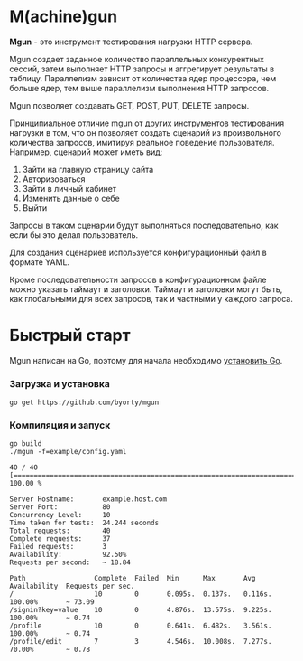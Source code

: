 # M(achine)gun

**Mgun** - это инструмент тестирования нагрузки HTTP сервера.

Mgun создает заданное количество параллельных конкурентных сессий, затем выполняет HTTP запросы и аггрегирует результаты в таблицу.
Параллелизм зависит от количества ядер процессора, чем больше ядер, тем выше параллелизм выполнения HTTP запросов.

Mgun позволяет создавать GET, POST, PUT, DELETE запросы.

Принципиальное отличие mgun от других инструментов тестирования нагрузки в том,
что он позволяет создать сценарий из произвольного количества запросов, имитируя реальное поведение пользователя.
Например, сценарий может иметь вид:

1. Зайти на главную страницу сайта
2. Авторизоваться
3. Зайти в личный кабинет
4. Изменить данные о себе
5. Выйти

Запросы в таком сценарии будут выполняться последовательно, как если бы это делал пользователь.

Для создания сценариев используется конфигурационный файл в формате YAML.

Кроме последовательности запросов в конфигурационном файле можно указать таймаут и заголовки.
Таймаут и заголовки могут быть, как глобальными для всех запросов, так и частными у каждого запроса.

# Быстрый старт

Mgun написан на Go, поэтому для начала необходимо [установить Go](http://golang.org/doc/install).

### Загрузка и установка

    go get https://github.com/byorty/mgun

### Компиляция и запуск

    go build
    ./mgun -f=example/config.yaml

    40 / 40 [==================================================================================] 100.00 %

    Server Hostname:       example.host.com
    Server Port:           80
    Concurrency Level:     10
    Time taken for tests:  24.244 seconds
    Total requests:        40
    Complete requests:     37
    Failed requests:       3
    Availability:          92.50%
    Requests per second:   ~ 18.84

    Path                 Complete  Failed  Min      Max       Avg      Availability  Requests per sec.
    /                    10        0       0.095s.  0.137s.   0.116s.  100.00%       ~ 73.09
    /signin?key=value    10        0       4.876s.  13.575s.  9.225s.  100.00%       ~ 0.74
    /profile             10        0       0.641s.  6.482s.   3.561s.  100.00%       ~ 0.74
    /profile/edit        7         3       4.546s.  10.008s.  7.277s.  70.00%        ~ 0.78



